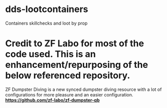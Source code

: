 # dds-lootcontainers
Containers skillchecks and loot by prop


# Credit to ZF Labo for most of the code used.  This is an enhancement/repurposing of the below referenced repository.
ZF Dumpster Diving is a new synced dumpster diving resource with a lot of configurations for more pleasure and an easier configuration.
**https://github.com/zf-labo/zf-dumpster-qb**